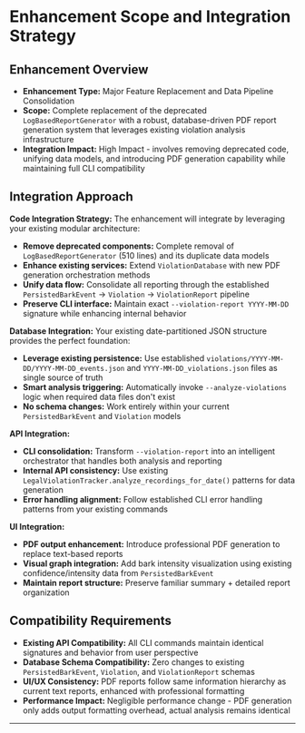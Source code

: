 # Enhancement Scope and Integration Strategy

## Enhancement Overview

- **Enhancement Type:** Major Feature Replacement and Data Pipeline Consolidation
- **Scope:** Complete replacement of the deprecated `LogBasedReportGenerator` with a robust, database-driven PDF report generation system that leverages existing violation analysis infrastructure
- **Integration Impact:** High Impact - involves removing deprecated code, unifying data models, and introducing PDF generation capability while maintaining full CLI compatibility

## Integration Approach

**Code Integration Strategy:**
The enhancement will integrate by leveraging your existing modular architecture:
- **Remove deprecated components:** Complete removal of `LogBasedReportGenerator` (510 lines) and its duplicate data models
- **Enhance existing services:** Extend `ViolationDatabase` with new PDF generation orchestration methods
- **Unify data flow:** Consolidate all reporting through the established `PersistedBarkEvent` → `Violation` → `ViolationReport` pipeline
- **Preserve CLI interface:** Maintain exact `--violation-report YYYY-MM-DD` signature while enhancing internal behavior

**Database Integration:**
Your existing date-partitioned JSON structure provides the perfect foundation:
- **Leverage existing persistence:** Use established `violations/YYYY-MM-DD/YYYY-MM-DD_events.json` and `YYYY-MM-DD_violations.json` files as single source of truth
- **Smart analysis triggering:** Automatically invoke `--analyze-violations` logic when required data files don't exist
- **No schema changes:** Work entirely within your current `PersistedBarkEvent` and `Violation` models

**API Integration:**
- **CLI consolidation:** Transform `--violation-report` into an intelligent orchestrator that handles both analysis and reporting
- **Internal API consistency:** Use existing `LegalViolationTracker.analyze_recordings_for_date()` patterns for data generation
- **Error handling alignment:** Follow established CLI error handling patterns from your existing commands

**UI Integration:**
- **PDF output enhancement:** Introduce professional PDF generation to replace text-based reports
- **Visual graph integration:** Add bark intensity visualization using existing confidence/intensity data from `PersistedBarkEvent`
- **Maintain report structure:** Preserve familiar summary + detailed report organization

## Compatibility Requirements

- **Existing API Compatibility:** All CLI commands maintain identical signatures and behavior from user perspective
- **Database Schema Compatibility:** Zero changes to existing `PersistedBarkEvent`, `Violation`, and `ViolationReport` schemas
- **UI/UX Consistency:** PDF reports follow same information hierarchy as current text reports, enhanced with professional formatting
- **Performance Impact:** Negligible performance change - PDF generation only adds output formatting overhead, actual analysis remains identical

---
